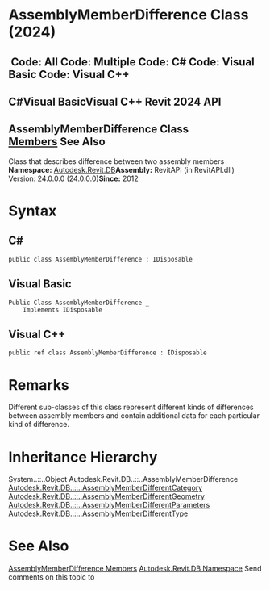 # AssemblyMemberDifference Class (2024)

﻿
 Code: All Code: Multiple Code: C# Code: Visual Basic Code: Visual C++   
---  
C#Visual BasicVisual C++
Revit 2024 API  
---  
AssemblyMemberDifference Class  
[Members](b3f48a6d-a461-22f9-3dc5-1ec9d61ef61b.md "AssemblyMemberDifference Members") See Also  
---  
Class that describes difference between two assembly members 
**Namespace:** [Autodesk.Revit.DB](87546ba7-461b-c646-cbb1-2cb8f5bff8b2.md "Autodesk.Revit.DB Namespace")**Assembly:** RevitAPI (in RevitAPI.dll) Version: 24.0.0.0 (24.0.0.0)**Since:** 2012 
# Syntax
C#  
---  
```text
public class AssemblyMemberDifference : IDisposable
```
  
Visual Basic  
---  
```text
Public Class AssemblyMemberDifference _
	Implements IDisposable
```
  
Visual C++  
---  
```text
public ref class AssemblyMemberDifference : IDisposable
```
  
# Remarks
Different sub-classes of this class represent different kinds of differences between assembly members and contain additional data for each particular kind of difference. 
# Inheritance Hierarchy
System..::..Object Autodesk.Revit.DB..::..AssemblyMemberDifference [Autodesk.Revit.DB..::..AssemblyMemberDifferentCategory](e244624d-2bdb-ded8-dfcc-255259880dc6.md "AssemblyMemberDifferentCategory Class") [Autodesk.Revit.DB..::..AssemblyMemberDifferentGeometry](6183660b-931b-7711-6489-1a4aef4cf308.md "AssemblyMemberDifferentGeometry Class") [Autodesk.Revit.DB..::..AssemblyMemberDifferentParameters](bff4df0d-ea29-c280-f4ad-47214fa7d126.md "AssemblyMemberDifferentParameters Class") [Autodesk.Revit.DB..::..AssemblyMemberDifferentType](12b0c348-9e86-f5f0-ed28-bd8be688c937.md "AssemblyMemberDifferentType Class")
# See Also
[AssemblyMemberDifference Members](b3f48a6d-a461-22f9-3dc5-1ec9d61ef61b.md "AssemblyMemberDifference Members")
[Autodesk.Revit.DB Namespace](87546ba7-461b-c646-cbb1-2cb8f5bff8b2.md "Autodesk.Revit.DB Namespace")
Send comments on this topic to 